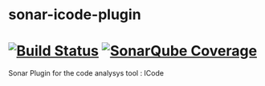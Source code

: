 # sonar-icode-plugin
[![Build Status](https://travis-ci.org/AT-NicolasMetivier/sonar-icode-plugin.svg?branch=master)](https://travis-ci.org/AT-NicolasMetivier/sonar-icode-plugin)
[![SonarQube Coverage](https://sonarcloud.io/api/badges/gate?key=fr.cnes.sonarqube.plugins%3Asonar-icode-plugin)](https://sonarcloud.io/dashboard?id=fr.cnes.sonarqube.plugins%3Asonar-icode-plugin)
==========
Sonar Plugin for the code analysys tool : ICode
